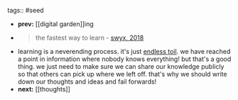 tags:: #seed

- **prev:** [[digital garden]]ing
- > the fastest way to learn - [swyx, 2018](https://www.swyx.io/learn-in-public)
- learning is a neverending process. it's just [endless toil](logseq://graph/garden?block-id=64d816c0-7fbe-49bc-8852-730e511633b2). we have reached a point in information where nobody knows everything! but that's a good thing. we just need to make sure we can share our knowledge publicly so that others can pick up where we left off. that's why we should write down our thoughts and ideas and fail forwards!
- **next:** [[thoughts]]